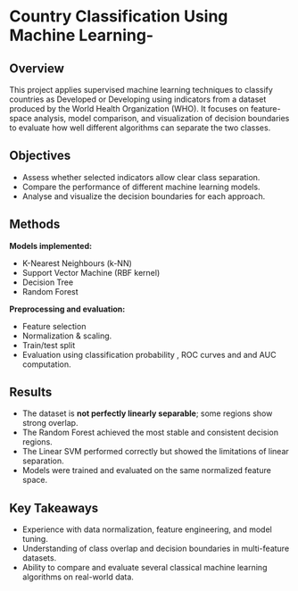 #  Country Classification Using Machine Learning-

## Overview
This project applies supervised machine learning techniques to classify countries as Developed or Developing using indicators from a dataset produced by the World Health Organization (WHO).
It focuses on feature-space analysis, model comparison, and visualization of decision boundaries to evaluate how well different algorithms can separate the two classes.

## Objectives
- Assess whether selected indicators allow clear class separation.
- Compare the performance of different machine learning models.
- Analyse and visualize the decision boundaries for each approach.

## Methods

**Models implemented:**
- K-Nearest Neighbours (k-NN)
- Support Vector Machine (RBF kernel)
- Decision Tree
- Random Forest

**Preprocessing and evaluation:**
- Feature selection
- Normalization & scaling.
- Train/test split
- Evaluation using classification probability , ROC curves and and AUC computation.

## Results
- The dataset is **not perfectly linearly separable**; some regions show strong overlap.
- The Random Forest achieved the most stable and consistent decision regions.
- The Linear SVM performed correctly but showed the limitations of linear separation.
- Models were trained and evaluated on the same normalized feature space.

## Key Takeaways
- Experience with data normalization, feature engineering, and model tuning.
- Understanding of class overlap and decision boundaries in multi-feature datasets.
- Ability to compare and evaluate several classical machine learning algorithms on real-world data.

